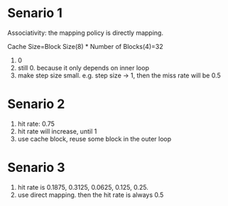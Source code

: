 # Senario 1

Associativity: the mapping policy is directly mapping.

Cache Size=Block Size(8) \* Number of Blocks(4)=32

1. 0
2. still 0. because it only depends on inner loop
3. make step size small. e.g. step size $\rightarrow$ 1, then the miss rate will be 0.5

# Senario 2

1. hit rate: 0.75
2. hit rate will increase, until 1
3. use cache block, reuse some block in the outer loop



# Senario 3

1. hit rate is 0.1875, 0.3125, 0.0625, 0.125, 0.25.
2. use direct mapping. then the hit rate is always 0.5

